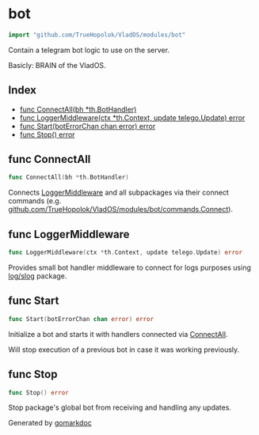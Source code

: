 <!-- Code generated by gomarkdoc. DO NOT EDIT -->

# bot

```go
import "github.com/TrueHopolok/VladOS/modules/bot"
```

Contain a telegram bot logic to use on the server.

Basicly: BRAIN of the VladOS.

## Index

- [func ConnectAll\(bh \*th.BotHandler\)](<#ConnectAll>)
- [func LoggerMiddleware\(ctx \*th.Context, update telego.Update\) error](<#LoggerMiddleware>)
- [func Start\(botErrorChan chan error\) error](<#Start>)
- [func Stop\(\) error](<#Stop>)


<a name="ConnectAll"></a>
## func ConnectAll

```go
func ConnectAll(bh *th.BotHandler)
```

Connects [LoggerMiddleware](<#LoggerMiddleware>) and all subpackages via their connect commands \(e.g. [github.com/TrueHopolok/VladOS/modules/bot/commands.Connect](<https://pkg.go.dev/github.com/TrueHopolok/VladOS/modules/bot/commands/#Connect>)\).

<a name="LoggerMiddleware"></a>
## func LoggerMiddleware

```go
func LoggerMiddleware(ctx *th.Context, update telego.Update) error
```

Provides small bot handler middleware to connect for logs purposes using [log/slog](<https://pkg.go.dev/log/slog/>) package.

<a name="Start"></a>
## func Start

```go
func Start(botErrorChan chan error) error
```

Initialize a bot and starts it with handlers connected via [ConnectAll](<#ConnectAll>).

Will stop execution of a previous bot in case it was working previously.

<a name="Stop"></a>
## func Stop

```go
func Stop() error
```

Stop package's global bot from receiving and handling any updates.

Generated by [gomarkdoc](<https://github.com/princjef/gomarkdoc>)
